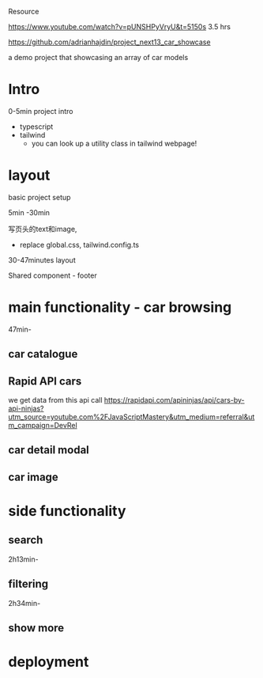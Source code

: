 Resource

https://www.youtube.com/watch?v=pUNSHPyVryU&t=5150s
3.5 hrs 

https://github.com/adrianhajdin/project_next13_car_showcase

a demo project that showcasing an array of car models 


# Intro
0-5min
project intro

+ typescript
+ tailwind
  + you can look up a utility class in tailwind webpage!







# layout 

basic project setup

5min -30min

写页头的text和image, 

+ replace global.css, tailwind.config.ts







30-47minutes layout

Shared component - footer 







# main functionality - car browsing
47min-



## car catalogue





## Rapid API cars
we get data from this api call https://rapidapi.com/apininjas/api/cars-by-api-ninjas?utm_source=youtube.com%2FJavaScriptMastery&utm_medium=referral&utm_campaign=DevRel





## car detail modal







## car image


# side functionality

## search
2h13min-

## filtering
2h34min-

## show more



# deployment